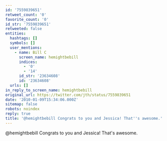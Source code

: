 ```yaml
---
id: '7559839651'
retweet_count: '0'
favorite_count: '0'
id_str: '7559839651'
retweeted: false
entities:
  hashtags: []
  symbols: []
  user_mentions:
    - name: Bill C
      screen_name: hemightbebill
      indices:
        - '0'
        - '14'
      id_str: '23634608'
      id: '23634608'
  urls: []
in_reply_to_screen_name: hemightbebill
original_url: https://twitter.com/jth/status/7559839651
date: '2010-01-09T15:34:06.000Z'
sitemap: false
robots: noindex
reply: true
title: '@hemightbebill Congrats to you and Jessica! That''s awesome.'
---
```


@hemightbebill Congrats to you and Jessica! That's awesome.